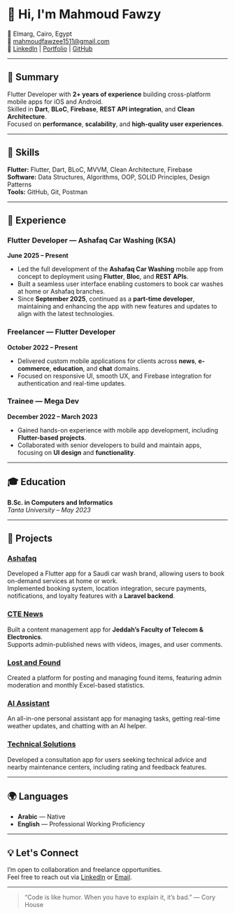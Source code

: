 # 👋 Hi, I'm Mahmoud Fawzy  

📍 Elmarg, Cairo, Egypt  
📧 [mahmoudfawzee1511@gmail.com](mailto:mahmoudfawzee1511@gmail.com)  
🔗 [LinkedIn](https://www.linkedin.com/in/mahmoud-fawzee-08b196225/) | [Portfolio](https://mahmoudfawzee.github.io/portfolio/) | [GitHub](https://github.com/mahmoudFawzee)

---

## 🚀 Summary  
Flutter Developer with **2+ years of experience** building cross-platform mobile apps for iOS and Android.  
Skilled in **Dart**, **BLoC**, **Firebase**, **REST API integration**, and **Clean Architecture**.  
Focused on **performance**, **scalability**, and **high-quality user experiences**.

---

## 🧠 Skills  

**Flutter:** Flutter, Dart, BLoC, MVVM, Clean Architecture, Firebase  
**Software:** Data Structures, Algorithms, OOP, SOLID Principles, Design Patterns  
**Tools:** GitHub, Git, Postman  

---

## 💼 Experience  

### **Flutter Developer — Ashafaq Car Washing (KSA)**  
**June 2025 – Present**  
- Led the full development of the **Ashafaq Car Washing** mobile app from concept to deployment using **Flutter**, **Bloc**, and **REST APIs**.  
- Built a seamless user interface enabling customers to book car washes at home or Ashafaq branches.  
- Since **September 2025**, continued as a **part-time developer**, maintaining and enhancing the app with new features and updates to align with the latest technologies.  

### **Freelancer — Flutter Developer**  
**October 2022 – Present**  
- Delivered custom mobile applications for clients across **news**, **e-commerce**, **education**, and **chat** domains.  
- Focused on responsive UI, smooth UX, and Firebase integration for authentication and real-time updates.  

### **Trainee — Mega Dev**  
**December 2022 – March 2023**  
- Gained hands-on experience with mobile app development, including **Flutter-based projects**.  
- Collaborated with senior developers to build and maintain apps, focusing on **UI design** and **functionality**.

---

## 🎓 Education  

**B.Sc. in Computers and Informatics**  
*Tanta University – May 2023*

---

## 📱 Projects  

### [Ashafaq](https://mahmoudfawzee.github.io/portfolio/project_details.html?projectId=1)
Developed a Flutter app for a Saudi car wash brand, allowing users to book on-demand services at home or work.  
Implemented booking system, location integration, secure payments, notifications, and loyalty features with a **Laravel backend**.

### [CTE News](https://mahmoudfawzee.github.io/portfolio/project_details.html?projectId=2)
Built a content management app for **Jeddah’s Faculty of Telecom & Electronics**.  
Supports admin-published news with videos, images, and user comments.

### [Lost and Found](https://mahmoudfawzee.github.io/portfolio/project_details.html?projectId=4)
Created a platform for posting and managing found items, featuring admin moderation and monthly Excel-based statistics.

### [AI Assistant](https://mahmoudfawzee.github.io/portfolio/project_details.html?projectId=8)
An all-in-one personal assistant app for managing tasks, getting real-time weather updates, and chatting with an AI helper.

### [Technical Solutions](https://mahmoudfawzee.github.io/portfolio/project_details.html?projectId=6)
Developed a consultation app for users seeking technical advice and nearby maintenance centers, including rating and feedback features.

---

## 🌍 Languages  
- **Arabic** — Native  
- **English** — Professional Working Proficiency  

---

## 💡 Let's Connect  
I’m open to collaboration and freelance opportunities.  
Feel free to reach out via [LinkedIn](https://www.linkedin.com/in/mahmoud-fawzee-08b196225/) or [Email](mailto:mahmoudfawzee1511@gmail.com).  

---

> “Code is like humor. When you have to explain it, it’s bad.” — Cory House  
